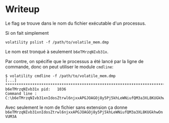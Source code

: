 # Writeup

Le flag se trouve dans le nom du fichier exécutable d'un processus.

Si on fait simplement

```shell
volatility pslist -f /path/to/volatile_mem.dmp
```

Le nom est tronqué à seulement `b6eTMrzqNIvb31x`.

Par contre, on spécifie que le processus a été lancé par la ligne de commande, donc on peut utiliser le module `cmdline`:

```shell
$ volatility cmdline -f /path/to/volatile_mem.dmp
[...]
************************************************************************
b6eTMrzqNIvb31x pid:   1036
Command line : C:\b6eTMrzqNIvb31xnIdosZtrwl6njxxAPGJOAGOj8y5Pj5khLeWNiufQM3a3XL8KUGkhwOnVUM3A.exe
```

Avec seulement le nom de fichier sans extension ça donne `b6eTMrzqNIvb31xnIdosZtrwl6njxxAPGJOAGOj8y5Pj5khLeWNiufQM3a3XL8KUGkhwOnVUM3A`
